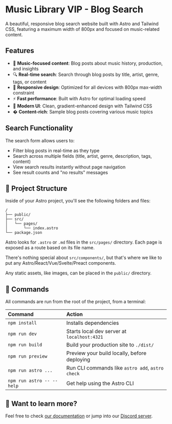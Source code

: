 # Music Library VIP - Blog Search

A beautiful, responsive blog search website built with Astro and Tailwind CSS, featuring a maximum width of 800px and focused on music-related content.

## Features

- 🎵 **Music-focused content**: Blog posts about music history, production, and insights
- 🔍 **Real-time search**: Search through blog posts by title, artist, genre, tags, or content
- 📱 **Responsive design**: Optimized for all devices with 800px max-width constraint
- ⚡ **Fast performance**: Built with Astro for optimal loading speed
- 🎨 **Modern UI**: Clean, gradient-enhanced design with Tailwind CSS
- � **Content-rich**: Sample blog posts covering various music topics

## Search Functionality

The search form allows users to:
- Filter blog posts in real-time as they type
- Search across multiple fields (title, artist, genre, description, tags, content)
- View search results instantly without page navigation
- See result counts and "no results" messages

## 🚀 Project Structure

Inside of your Astro project, you'll see the following folders and files:

```text
/
├── public/
├── src/
│   └── pages/
│       └── index.astro
└── package.json
```

Astro looks for `.astro` or `.md` files in the `src/pages/` directory. Each page is exposed as a route based on its file name.

There's nothing special about `src/components/`, but that's where we like to put any Astro/React/Vue/Svelte/Preact components.

Any static assets, like images, can be placed in the `public/` directory.

## 🧞 Commands

All commands are run from the root of the project, from a terminal:

| Command                   | Action                                           |
| :------------------------ | :----------------------------------------------- |
| `npm install`             | Installs dependencies                            |
| `npm run dev`             | Starts local dev server at `localhost:4321`      |
| `npm run build`           | Build your production site to `./dist/`          |
| `npm run preview`         | Preview your build locally, before deploying     |
| `npm run astro ...`       | Run CLI commands like `astro add`, `astro check` |
| `npm run astro -- --help` | Get help using the Astro CLI                     |

## 👀 Want to learn more?

Feel free to check [our documentation](https://docs.astro.build) or jump into our [Discord server](https://astro.build/chat).
